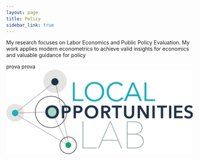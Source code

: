```yaml
---
layout: page
title: Policy
sidebar_link: true
---
```


<p class="message">
  My research focuses on Labor Economics and Public Policy Evaluation. My work applies modern econometrics to achieve valid insights for economics and valuable guidance for policy
</p>


prova prova <img src="lol.png" ALIGN="left">